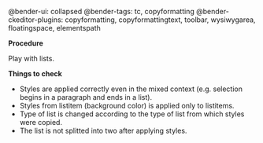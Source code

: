 @bender-ui: collapsed
@bender-tags: tc, copyformatting
@bender-ckeditor-plugins: copyformatting, copyformattingtext, toolbar, wysiwygarea, floatingspace, elementspath

**Procedure**

Play with lists.

**Things to check**

* Styles are applied correctly even in the mixed context (e.g. selection begins in a paragraph and ends in a list).
* Styles from listitem (background color) is applied only to listitems.
* Type of list is changed according to the type of list from which styles were copied.
* The list is not splitted into two after applying styles.

